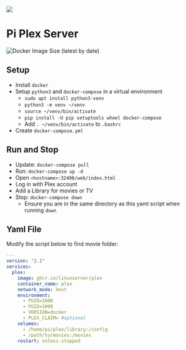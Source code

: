 ![](https://raw.githubusercontent.com/linuxserver/docker-templates/master/linuxserver.io/img/linuxserver_medium.png)

# Pi Plex Server

![Docker Image Size (latest by date)](https://img.shields.io/docker/image-size/linuxserver/plex)

## Setup

- Install `docker`
- Setup `python3` and `docker-compose` in a virtual environment
    - `sudo apt install python3-venv`
    - `python3 -m venv ~/venv`
    - `source ~/venv/bin/activate`
    - `pip install -U pip setuptools wheel docker-compose`
    - Add `. ~/venv/bin/activate` to `.bashrc`
- Create `docker-compose.yml`

## Run and Stop

- Update: `docker-compose pull`
- Run: `docker-compose up -d`
- Open `<hostname>:32400/web/index.html`
- Log in with Plex account
- Add a Library for movies or TV
- Stop: `docker-compose down`
    - Ensure you are in the same directory as this yaml script when running `down`

## Yaml File

Modify the script below to find movie folder:

```yaml
---
version: "2.1"
services:
  plex:
    image: ghcr.io/linuxserver/plex
    container_name: plex
    network_mode: host
    environment:
      - PUID=1000
      - PGID=1000
      - VERSION=docker
      - PLEX_CLAIM= #optional
    volumes:
      - /home/pi/plex/library:/config
      - /path/to/movies:/movies
    restart: unless-stopped
```

